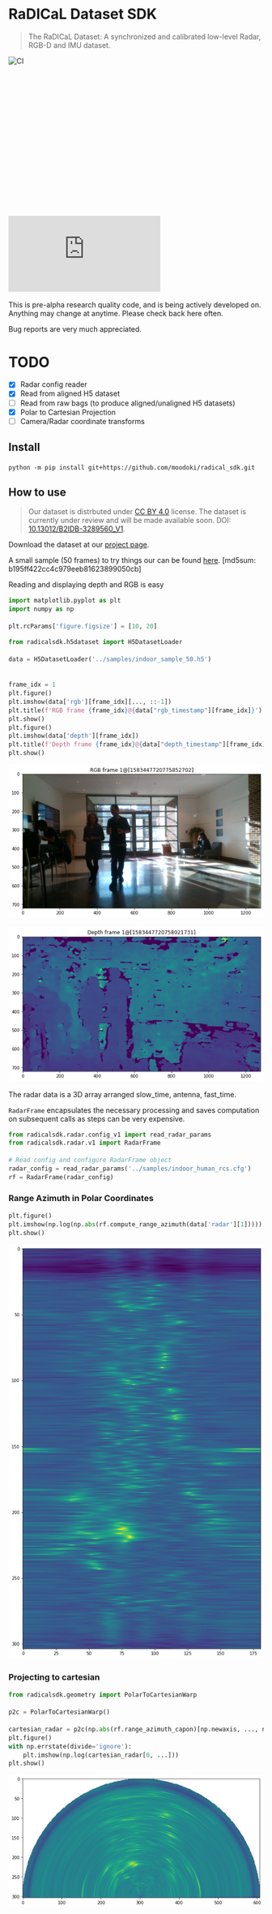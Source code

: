 # RaDICaL Dataset SDK
> The RaDICaL Dataset: A synchronized and calibrated low-level Radar, RGB-D and IMU dataset.


![CI](https://github.com/moodoki/radical_sdk/workflows/CI/badge.svg)

<div>
    <div style="position:relative;padding-top:56.25%">
        <iframe src="https://www.youtube.com/embed/l0AyUw59w7g" frameborder="0" allow="accelerometer; autoplay; clipboard-write; encrypted-media; gyroscope; picture-in-picture" allowfullscreen></iframe>
    </div>
</div>

This is pre-alpha research quality code, and is being actively developed on.
Anything may change at anytime. Please check back here often.

Bug reports are very much appreciated.

# TODO

 - [x] Radar config reader
 - [x] Read from aligned H5 dataset
 - [ ] Read from raw bags (to produce aligned/unaligned H5 datasets)
 - [x] Polar to Cartesian Projection
 - [ ] Camera/Radar coordinate transforms

## Install

`python -m pip install git+https://github.com/moodoki/radical_sdk.git`

## How to use
> Our dataset is distrbuted under [CC BY 4.0](https://creativecommons.org/licenses/by/4.0/) license. The dataset is currently under review and will be made available soon. DOI: [10.13012/B2IDB-3289560_V1](https://doi.org/10.13012/B2IDB-3289560_V1). 


Download the dataset at our [project page](https://publish.illinois.edu/radicaldata/).

A small sample (50 frames) to try things our can be found [here](https://fireball.teckyianlim.me/file/flaming-cake/indoor_sample_50.h5). [md5sum: b195ff422cc4c979eeb81623899050cb]



Reading and displaying depth and RGB is easy

```python
import matplotlib.pyplot as plt
import numpy as np

plt.rcParams['figure.figsize'] = [10, 20]
```

```python
from radicalsdk.h5dataset import H5DatasetLoader

data = H5DatasetLoader('../samples/indoor_sample_50.h5')


frame_idx = 1
plt.figure()
plt.imshow(data['rgb'][frame_idx][..., ::-1])
plt.title(f'RGB frame {frame_idx}@{data["rgb_timestamp"][frame_idx]}')
plt.show()
plt.figure()
plt.imshow(data['depth'][frame_idx])
plt.title(f'Depth frame {frame_idx}@{data["depth_timestamp"][frame_idx]}')
plt.show()
```


![png](docs/images/output_9_0.png)



![png](docs/images/output_9_1.png)


The radar data is a 3D array arranged slow_time, antenna, fast_time.

`RadarFrame` encapsulates the necessary processing and saves computation on subsequent calls
as steps can be very expensive.

```python
from radicalsdk.radar.config_v1 import read_radar_params
from radicalsdk.radar.v1 import RadarFrame

# Read config and configure RadarFrame object
radar_config = read_radar_params('../samples/indoor_human_rcs.cfg')
rf = RadarFrame(radar_config)
```

### Range Azimuth in Polar Coordinates

```python
plt.figure()
plt.imshow(np.log(np.abs(rf.compute_range_azimuth(data['radar'][1]))))
plt.show()
```


![png](docs/images/output_13_0.png)


### Projecting to cartesian

```python
from radicalsdk.geometry import PolarToCartesianWarp

p2c = PolarToCartesianWarp()

cartesian_radar = p2c(np.abs(rf.range_azimuth_capon)[np.newaxis, ..., np.newaxis])
plt.figure()
with np.errstate(divide='ignore'):
    plt.imshow(np.log(cartesian_radar[0, ...]))
plt.show()
```


![png](docs/images/output_15_0.png)

